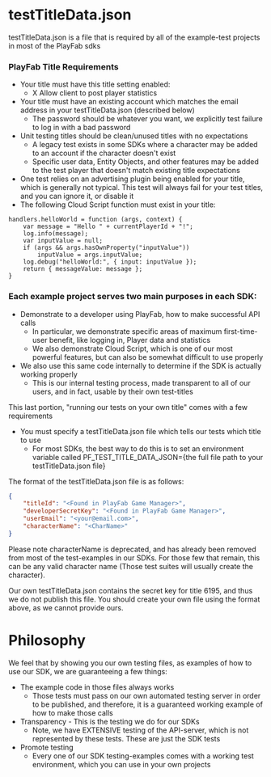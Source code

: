 # testTitleData.json

testTitleData.json is a file that is required by all of the example-test projects in most of the PlayFab sdks

### PlayFab Title Requirements

* Your title must have this title setting enabled:
  * X Allow client to post player statistics
* Your title must have an existing account which matches the email address in your testTitleData.json (described below)
  * The password should be whatever you want, we explicitly test failure to log in with a bad password
* Unit testing titles should be clean/unused titles with no expectations
  * A legacy test exists in some SDKs where a character may be added to an account if the character doesn't exist
  * Specific user data, Entity Objects, and other features may be added to the test player that doesn't match existing title expectations
* One test relies on an advertising plugin being enabled for your title, which is generally not typical. This test will always fail for your test titles, and you can ignore it, or disable it
* The following Cloud Script function must exist in your title:

```JS
handlers.helloWorld = function (args, context) {
    var message = "Hello " + currentPlayerId + "!";
    log.info(message);
    var inputValue = null;
    if (args && args.hasOwnProperty("inputValue"))
        inputValue = args.inputValue;
    log.debug("helloWorld:", { input: inputValue });
    return { messageValue: message };
}
```

### Each example project serves two main purposes in each SDK:

* Demonstrate to a developer using PlayFab, how to make successful API calls
  * In particular, we demonstrate specific areas of maximum first-time-user benefit, like logging in, Player data and statistics
  * We also demonstrate Cloud Script, which is one of our most powerful features, but can also be somewhat difficult to use properly
* We also use this same code internally to determine if the SDK is actually working properly
  * This is our internal testing process, made transparent to all of our users, and in fact, usable by their own test-titles

This last portion, "running our tests on your own title" comes with a few requirements

* You must specify a testTitleData.json file which tells our tests which title to use
  * For most SDKs, the best way to do this is to set an environment variable called PF_TEST_TITLE_DATA_JSON={the full file path to your testTitleData.json file}

The format of the testTitleData.json file is as follows:

```json 
{
	"titleId": "<Found in PlayFab Game Manager>",
	"developerSecretKey": "<Found in PlayFab Game Manager>",
	"userEmail": "<your@email.com>",
	"characterName": "<CharName>"
}
```

Please note characterName is deprecated, and has already been removed from most of the test-examples in our SDKs.  For those few that remain, this can be any valid character name (Those test suites will usually create the character).

Our own testTitleData.json contains the secret key for title 6195, and thus we do not publish this file.  You should create your own file using the format above, as we cannot provide ours.

Philosophy
====

We feel that by showing you our own testing files, as examples of how to use our SDK, we are guaranteeing a few things:

* The example code in those files always works
  * Those tests must pass on our own automated testing server in order to be published, and therefore, it is a guaranteed working example of how to make those calls
* Transparency - This is the testing we do for our SDKs
  * Note, we have EXTENSIVE testing of the API-server, which is not represented by these tests.  These are just the SDK tests
* Promote testing
  * Every one of our SDK testing-examples comes with a working test environment, which you can use in your own projects
